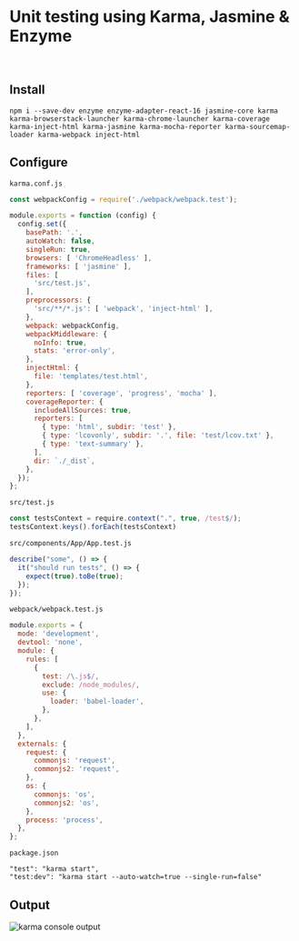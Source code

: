 # Unit testing using Karma, Jasmine & Enzyme

&nbsp;

## Install

```shell
npm i --save-dev enzyme enzyme-adapter-react-16 jasmine-core karma karma-browserstack-launcher karma-chrome-launcher karma-coverage karma-inject-html karma-jasmine karma-mocha-reporter karma-sourcemap-loader karma-webpack inject-html
```

## Configure

`karma.conf.js`

```js
const webpackConfig = require('./webpack/webpack.test');

module.exports = function (config) {
  config.set({
    basePath: '.',
    autoWatch: false,
    singleRun: true,
    browsers: [ 'ChromeHeadless' ],
    frameworks: [ 'jasmine' ],
    files: [
      'src/test.js',
    ],
    preprocessors: {
      'src/**/*.js': [ 'webpack', 'inject-html' ],
    },
    webpack: webpackConfig,
    webpackMiddleware: {
      noInfo: true,
      stats: 'error-only',
    },
    injectHtml: {
      file: 'templates/test.html',
    },
    reporters: [ 'coverage', 'progress', 'mocha' ],
    coverageReporter: {
      includeAllSources: true,
      reporters: [
        { type: 'html', subdir: 'test' },
        { type: 'lcovonly', subdir: '.', file: 'test/lcov.txt' },
        { type: 'text-summary' },
      ],
      dir: `./_dist`,
    },
  });
};
```

`src/test.js`

```js
const testsContext = require.context(".", true, /test$/);
testsContext.keys().forEach(testsContext)
```

`src/components/App/App.test.js`

```js
describe("some", () => {
  it("should run tests", () => {
    expect(true).toBe(true);
  });
});
```

`webpack/webpack.test.js`

```js
module.exports = {
  mode: 'development',
  devtool: 'none',
  module: {
    rules: [
      {
        test: /\.js$/,
        exclude: /node_modules/,
        use: {
          loader: 'babel-loader',
        },
      },
    ],
  },
  externals: {
    request: {
      commonjs: 'request',
      commonjs2: 'request',
    },
    os: {
      commonjs: 'os',
      commonjs2: 'os',
    },
    process: 'process',
  },
};
```

`package.json`

```shell
"test": "karma start",
"test:dev": "karma start --auto-watch=true --single-run=false"
```

## Output

![karma console output](/posts/web/karma-console-output.png "karma console output")
